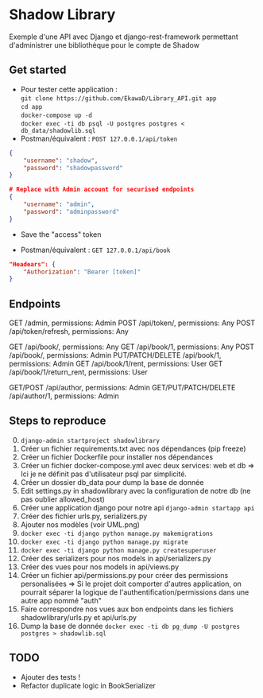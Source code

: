 # Shadow Library

Exemple d'une API avec Django et django-rest-framework permettant d'administrer une bibliothèque pour le compte de Shadow

## Get started

* Pour tester cette application :  
```git clone https://github.com/EkawaD/Library_API.git app```  
```cd app```  
```docker-compose up -d```  
```docker exec -ti db psql -U postgres postgres < db_data/shadowlib.sql```  
* Postman/équivalent :
```POST 127.0.0.1/api/token```

```json
{
    "username": "shadow", 
    "password": "shadowpassword"  
}  

# Replace with Admin account for securised endpoints
{  
    "username": "admin", 
    "password": "adminpassword"  
}  
```

* Save the "access" token

* Postman/équivalent :
```GET 127.0.0.1/api/book```

```json
"Headears": {
    "Authorization": "Bearer [token]"
}
```

## Endpoints

GET /admin, permissions: Admin
POST /api/token/, permissions: Any
POST /api/token/refresh, permissions: Any

GET /api/book/, permissions: Any
GET /api/book/1, permissions: Any
POST /api/book/, permissions: Admin
PUT/PATCH/DELETE /api/book/1, permissions: Admin
GET /api/book/1/rent, permissions: User
GET /api/book/1/return_rent, permissions: User

GET/POST /api/author, permissions: Admin
GET/PUT/PATCH/DELETE /api/author/1, permissions: Admin

## Steps to reproduce

0. ```django-admin startproject shadowlibrary```
1. Créer un fichier requirements.txt avec nos dépendances (pip freeze)
2. Créer un fichier Dockerfile pour installer nos dépendances
3. Créer un fichier docker-compose.yml avec deux services: web et db
=> Ici je ne définit pas d'utilisateur psql par simplicité.
4. Créer un dossier db_data pour dump la base de donnée
5. Edit settings.py in shadowlibrary avec la configuration de notre db (ne pas oublier allowed_host)
6. Créer une application django pour notre api
 ```django-admin startapp api```
7. Créer des fichier urls.py, serializers.py
8. Ajouter nos modèles (voir UML.png)
9. ```docker exec -ti django python manage.py makemigrations```
10. ```docker exec -ti django python manage.py migrate```
11. ```docker exec -ti django python manage.py createsuperuser```
12. Créer des serializers pour nos models in api/serializers.py
13. Créer des vues pour nos models in api/views.py
14. Créer un fichier api/permissions.py pour créer des permissions personalisées
=> Si le projet doit comporter d'autres application, on pourrait séparer la logique de l'authentification/permissions dans une autre app nommé "auth"
15. Faire correspondre nos vues aux bon endpoints dans les fichiers shadowlibrary/urls.py et api/urls.py
16. Dump la base de donnée ```docker exec -ti db pg_dump -U postgres postgres > shadowlib.sql```

## TODO

* Ajouter des tests !
* Refactor duplicate logic in BookSerializer

